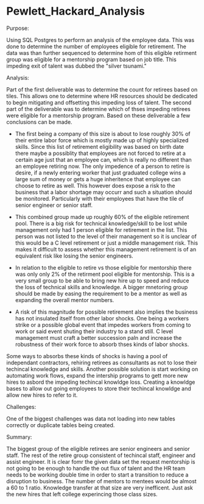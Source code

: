 # Pewlett_Hackard_Analysis

Purpose:

  Using SQL Postgres to perform an analysis of the employee data. This was done to determine the number of employees eligible for retirement. The data was than further sequenced to determine hom of this eligible retirment group was eligible for a mentorship program based on job title. This impeding exit of talent was dubbed the "silver tsunami." 
  
Analysis:

  Part of the first deliverable was to determine the count for retirees based on tiles. This allows one to determine where HR resources should be dedicated to begin mitigating and offsetting this impeding loss of talent. The second part of the deliverable was to determine which of thses impeding retirees were eligible for a mentorship program. Based on these deliverable a few conclusions can be made.
  
  - The first being a company of this size is about to lose roughly 30% of their entire labor force which is mostly made up of highly specialized skills. Since this list of retirement eligibility was based on birth date there maybe a possiblity that employees are not forced to retire at a certain age just that an employee can, which is really no different than an employee retiring now. The only impedence of a person to retire is desire, if a newly entering worker that just graduated college wins a large sum of money or gets a huge inheritence that employee can choose to retire as well. This however does expose a risk to the business that a labor shortage may occurr and such a situation should be monitored. Particularly with their employees that have the tile of senior engineer or senior staff. 
   
  - This combined group made up roughly 60% of the eligible retirement pool. There is a big risk for technical knowledge/skill to be lost while management only had 1 person eligible for retirement in the list. This person was not listed to the level of their management so it is unclear of this would be a C level retirement or just a middle management risk. This makes it difficult to assess whether this management retirement is of an equivalent risk like losing the senior engineers. 
  
  - In relation to the eligible to retire vs those eligible for mentorship there was only only 2% of the retirment pool  eligible for mentorship. This is a very small  group to be able to bring new hire up to speed and reduce the loss of technical skills and knowledge. A bigger mnetoring group should be made by easing the requirement to be a mentor as well as expanding the overall mentor numbers. 

  - A risk of this magnitude for possible retirement also implies the business has not insulated itself from other labor shocks. One being a workers strike or a possible global event that impedes workers from coming to work or said event shuting their industry to a stand still. C level management must craft a better succession paln and increase the robustness of their work force to absorb thses kinds of labor shocks. 

  Some ways to absorbs these kinds of shocks is having a pool of independant contractors, rehiring retirees as consultants as not to lose their techincal knowledge and skills. Another possible solution is start working on automating work flows, expand the intership programs to gett more new hires to asbord  the impeding techincal knowldge loss. Creating a knowldge bases to allow out going employees to store their techincal knowldge and allow new hires to refer to it. 
  
Challenges:

One of the biggest challenges was data not loading into new tables correctly or duplicate tables being created. 

Summary:

  The biggest group of the eligible retirees are senior engineers and senior staff. The rest of the retire group consistent of techincal staff, engineer and assist engineer. It is clear fomr the given data set the request mentorship is not going to be enough to handle the out flux of talent and the HR team needs to be working double time in order to start a transition to reduce a disruption to business. The number of mentors to mentees would be almost a 60 to 1 ratio. Knowledge transfer at that size are very inefficent. Just ask the new hires that left college experincing those class sizes. 
